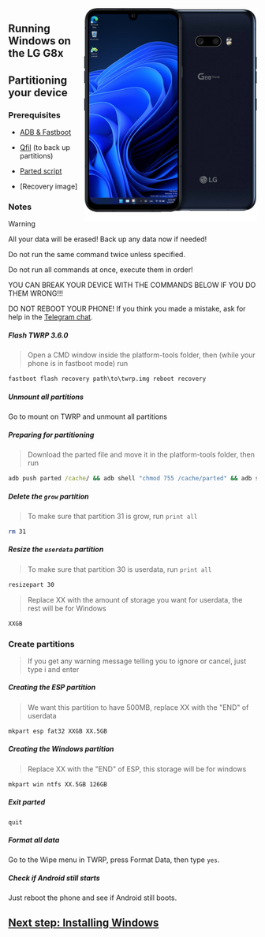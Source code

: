  <img align="right" src="https://github.com/Icesito68/Port-Windows-11-Lg-G8x/blob/Lg-G8x/mh2lm.png" width="350" alt="Windows 11 Running On A Lg G8x">


## Running Windows on the LG G8x

## Partitioning your device

### Prerequisites
- [ADB & Fastboot](https://developer.android.com/studio/releases/platform-tools)

- [Qfil](https://github.com/Icesito68/Port-Windows-11-Lge-devices/releases/tag/Qfil) (to back up partitions)
  
- [Parted script](https://github.com/Icesito68/Port-Windows-11-Lge-devices/releases/download/Scripts/parted)
  
- [Recovery image]

### Notes
> [!WARNING]  
> All your data will be erased! Back up any data now if needed!
> 
> Do not run the same command twice unless specified.
>  
> Do not run all commands at once, execute them in order!
>
> YOU CAN BREAK YOUR DEVICE WITH THE COMMANDS BELOW IF YOU DO THEM WRONG!!!
>
> DO NOT REBOOT YOUR PHONE! If you think you made a mistake, ask for help in the [Telegram chat]([https://t.me/WinOnF1](https://t.me/winong8x)).

##### Flash TWRP 3.6.0
> Open a CMD window inside the platform-tools folder, then (while your phone is in fastboot mode) run
```cmd
fastboot flash recovery path\to\twrp.img reboot recovery
```

##### Unmount all partitions
Go to mount on TWRP and unmount all partitions

##### Preparing for partitioning
> Download the parted file and move it in the platform-tools folder, then run
```cmd
adb push parted /cache/ && adb shell "chmod 755 /cache/parted" && adb shell /cache/parted /dev/block/sda
```

##### Delete the `grow` partition
> To make sure that partition 31 is grow, run `print all`
```sh
rm 31
```

##### Resize the `userdata` partition
> To make sure that partition 30 is userdata, run `print all`
```sh
resizepart 30
```
> Replace XX with the amount of storage you want for userdata, the rest will be for Windows
```sh
XXGB
```

### Create partitions
> If you get any warning message telling you to ignore or cancel, just type i and enter

##### Creating the ESP partition
> We want this partition to have 500MB, replace XX with the "END" of userdata
```sh
mkpart esp fat32 XXGB XX.5GB
```

##### Creating the Windows partition
> Replace XX with the "END" of ESP, this storage will be for windows
```sh
mkpart win ntfs XX.5GB 126GB
```

##### Exit parted
```sh
quit
```

##### Format all data
Go to the Wipe menu in TWRP, press Format Data, then type `yes`.

##### Check if Android still starts
Just reboot the phone and see if Android still boots.

## [Next step: Installing Windows](2-install.md)












